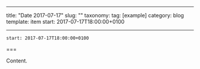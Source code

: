 
---
title: "Date 2017-07-17"
slug: ""
taxonomy:
tag: [example]
category: blog
template: item
start: 2017-07-17T18:00:00+0100

---

``start: 2017-07-17T18:00:00+0100``

===

Content.
